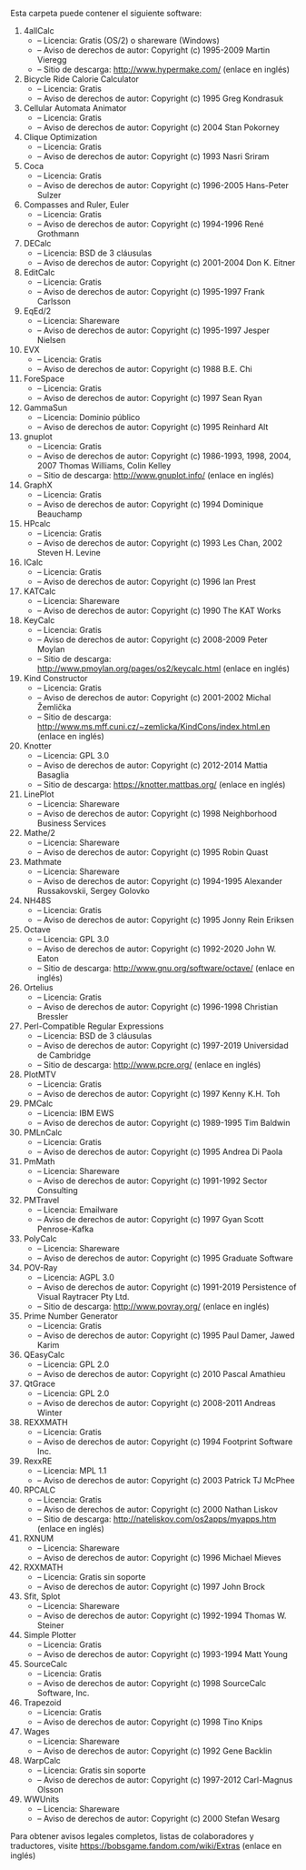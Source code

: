 ﻿Esta carpeta puede contener el siguiente software:

1. 4allCalc
   - – Licencia: Gratis (OS/2) o shareware (Windows)
   - – Aviso de derechos de autor: Copyright (c) 1995-2009 Martin Vieregg
   - – Sitio de descarga: http://www.hypermake.com/ (enlace en inglés)
2. Bicycle Ride Calorie Calculator
   - – Licencia: Gratis
   - – Aviso de derechos de autor: Copyright (c) 1995 Greg Kondrasuk
3. Cellular Automata Animator
   - – Licencia: Gratis
   - – Aviso de derechos de autor: Copyright (c) 2004 Stan Pokorney
4. Clique Optimization
   - – Licencia: Gratis
   - – Aviso de derechos de autor: Copyright (c) 1993 Nasri Sriram
5. Coca
   - – Licencia: Gratis
   - – Aviso de derechos de autor: Copyright (c) 1996-2005 Hans-Peter Sulzer
6. Compasses and Ruler, Euler
   - – Licencia: Gratis
   - – Aviso de derechos de autor: Copyright (c) 1994-1996 René Grothmann
7. DECalc
   - – Licencia: BSD de 3 cláusulas
   - – Aviso de derechos de autor: Copyright (c) 2001-2004 Don K. Eitner
8. EditCalc
   - – Licencia: Gratis
   - – Aviso de derechos de autor: Copyright (c) 1995-1997 Frank Carlsson
9. EqEd/2
   - – Licencia: Shareware
   - – Aviso de derechos de autor: Copyright (c) 1995-1997 Jesper Nielsen
10. EVX
    - – Licencia: Gratis
    - – Aviso de derechos de autor: Copyright (c) 1988 B.E. Chi
11. ForeSpace
    - – Licencia: Gratis
    - – Aviso de derechos de autor: Copyright (c) 1997 Sean Ryan
12. GammaSun
    - – Licencia: Dominio público
    - – Aviso de derechos de autor: Copyright (c) 1995 Reinhard Alt
13. gnuplot
    - – Licencia: Gratis
    - – Aviso de derechos de autor: Copyright (c) 1986-1993, 1998, 2004, 2007 Thomas Williams, Colin Kelley
    - – Sitio de descarga: http://www.gnuplot.info/ (enlace en inglés)
14. GraphX
    - – Licencia: Gratis
    - – Aviso de derechos de autor: Copyright (c) 1994 Dominique Beauchamp
15. HPcalc
    - – Licencia: Gratis
    - – Aviso de derechos de autor: Copyright (c) 1993 Les Chan, 2002 Steven H. Levine
16. ICalc
    - – Licencia: Gratis
    - – Aviso de derechos de autor: Copyright (c) 1996 Ian Prest
17. KATCalc
    - – Licencia: Shareware
    - – Aviso de derechos de autor: Copyright (c) 1990 The KAT Works
18. KeyCalc
    - – Licencia: Gratis
    - – Aviso de derechos de autor: Copyright (c) 2008-2009 Peter Moylan
    - – Sitio de descarga: http://www.pmoylan.org/pages/os2/keycalc.html (enlace en inglés)
19. Kind Constructor
    - – Licencia: Gratis
    - – Aviso de derechos de autor: Copyright (c) 2001-2002 Michal Žemlička
    - – Sitio de descarga: http://www.ms.mff.cuni.cz/~zemlicka/KindCons/index.html.en (enlace en inglés)
20. Knotter
    - – Licencia: GPL 3.0
    - – Aviso de derechos de autor: Copyright (c) 2012-2014 Mattia Basaglia
    - – Sitio de descarga: https://knotter.mattbas.org/ (enlace en inglés)
21. LinePlot
    - – Licencia: Shareware
    - – Aviso de derechos de autor: Copyright (c) 1998 Neighborhood Business Services
22. Mathe/2
    - – Licencia: Shareware
    - – Aviso de derechos de autor: Copyright (c) 1995 Robin Quast
23. Mathmate
    - – Licencia: Shareware
    - – Aviso de derechos de autor: Copyright (c) 1994-1995 Alexander Russakovskii, Sergey Golovko
24. NH48S
    - – Licencia: Gratis
    - – Aviso de derechos de autor: Copyright (c) 1995 Jonny Rein Eriksen
25. Octave
    - – Licencia: GPL 3.0
    - – Aviso de derechos de autor: Copyright (c) 1992-2020 John W. Eaton
    - – Sitio de descarga: http://www.gnu.org/software/octave/ (enlace en inglés)
26. Ortelius
    - – Licencia: Gratis
    - – Aviso de derechos de autor: Copyright (c) 1996-1998 Christian Bressler
27. Perl-Compatible Regular Expressions
    - – Licencia: BSD de 3 cláusulas
    - – Aviso de derechos de autor: Copyright (c) 1997-2019 Universidad de Cambridge
    - – Sitio de descarga: http://www.pcre.org/ (enlace en inglés)
28. PlotMTV
    - – Licencia: Gratis
    - – Aviso de derechos de autor: Copyright (c) 1997 Kenny K.H. Toh
29. PMCalc
    - – Licencia: IBM EWS
    - – Aviso de derechos de autor: Copyright (c) 1989-1995 Tim Baldwin
30. PMLnCalc
    - – Licencia: Gratis
    - – Aviso de derechos de autor: Copyright (c) 1995 Andrea Di Paola
31. PmMath
    - – Licencia: Shareware
    - – Aviso de derechos de autor: Copyright (c) 1991-1992 Sector Consulting
32. PMTravel
    - – Licencia: Emailware
    - – Aviso de derechos de autor: Copyright (c) 1997 Gyan Scott Penrose-Kafka
33. PolyCalc
    - – Licencia: Shareware
    - – Aviso de derechos de autor: Copyright (c) 1995 Graduate Software
34. POV-Ray
    - – Licencia: AGPL 3.0
    - – Aviso de derechos de autor: Copyright (c) 1991-2019 Persistence of Visual Raytracer Pty Ltd.
    - – Sitio de descarga: http://www.povray.org/ (enlace en inglés)
35. Prime Number Generator
    - – Licencia: Gratis
    - – Aviso de derechos de autor: Copyright (c) 1995 Paul Damer, Jawed Karim
36. QEasyCalc
    - – Licencia: GPL 2.0
    - – Aviso de derechos de autor: Copyright (c) 2010 Pascal Amathieu
37. QtGrace
    - – Licencia: GPL 2.0
    - – Aviso de derechos de autor: Copyright (c) 2008-2011 Andreas Winter
38. REXXMATH
    - – Licencia: Gratis
    - – Aviso de derechos de autor: Copyright (c) 1994 Footprint Software Inc.
39. RexxRE
    - – Licencia: MPL 1.1
    - – Aviso de derechos de autor: Copyright (c) 2003 Patrick TJ McPhee
40. RPCALC
    - – Licencia: Gratis
    - – Aviso de derechos de autor: Copyright (c) 2000 Nathan Liskov
    - – Sitio de descarga: http://nateliskov.com/os2apps/myapps.htm (enlace en inglés)
41. RXNUM
    - – Licencia: Shareware
    - – Aviso de derechos de autor: Copyright (c) 1996 Michael Mieves
42. RXXMATH
    - – Licencia: Gratis sin soporte
    - – Aviso de derechos de autor: Copyright (c) 1997 John Brock
43. Sfit, Splot
    - – Licencia: Shareware
    - – Aviso de derechos de autor: Copyright (c) 1992-1994 Thomas W. Steiner
44. Simple Plotter
    - – Licencia: Gratis
    - – Aviso de derechos de autor: Copyright (c) 1993-1994 Matt Young
45. SourceCalc
    - – Licencia: Gratis
    - – Aviso de derechos de autor: Copyright (c) 1998 SourceCalc Software, Inc.
46. Trapezoid
    - – Licencia: Gratis
    - – Aviso de derechos de autor: Copyright (c) 1998 Tino Knips
47. Wages
    - – Licencia: Shareware
    - – Aviso de derechos de autor: Copyright (c) 1992 Gene Backlin
48. WarpCalc
    - – Licencia: Gratis sin soporte
    - – Aviso de derechos de autor: Copyright (c) 1997-2012 Carl-Magnus Olsson
49. WWUnits
    - – Licencia: Shareware
    - – Aviso de derechos de autor: Copyright (c) 2000 Stefan Wesarg

Para obtener avisos legales completos, listas de colaboradores y traductores, visite https://bobsgame.fandom.com/wiki/Extras (enlace en inglés)